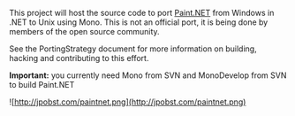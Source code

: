This project will host the source code to port [Paint.NET](http://www.getpaint.net) from Windows in .NET to Unix using Mono.   This is not an official port, it is being done by members of the open source community.

See the PortingStrategy document for more information on building, hacking and contributing to this effort.

**Important:** you currently need Mono from SVN and MonoDevelop from SVN to build Paint.NET

![http://jpobst.com/paintnet.png](http://jpobst.com/paintnet.png)